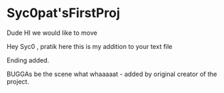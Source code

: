 # Syc0pat'sFirstProj


Dude HI we would like to move 

Hey Syc0 , pratik here this is my addition to your text file


Ending added.


BUGGAs be the scene what whaaaaat - added by original creator of the project.
